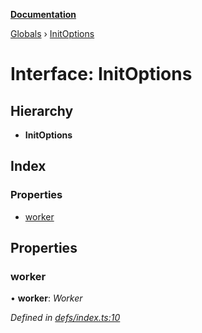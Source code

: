 **[Documentation](../README.md)**

[Globals](../README.md) › [InitOptions](initoptions.md)

# Interface: InitOptions

## Hierarchy

* **InitOptions**

## Index

### Properties

* [worker](initoptions.md#worker)

## Properties

###  worker

• **worker**: *Worker*

*Defined in [defs/index.ts:10](https://github.com/badbatch/cachemap/blob/13ed388/packages/core-worker/src/defs/index.ts#L10)*